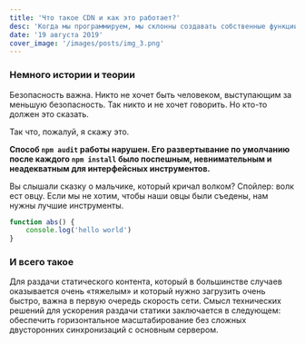 ```yaml
---
title: 'Что такое CDN и как это работает?'
desc: 'Когда мы программируем, мы склонны создавать собственные функции с нашим собственным циклом для манипулирования массивами.'
date: '19 августа 2019'
cover_image: '/images/posts/img_3.png'
---
```


### Немного истории и теории
Безопасность важна. Никто не хочет быть человеком, выступающим за меньшую безопасность. Так никто и не хочет говорить. Но кто-то должен это сказать.

Так что, пожалуй, я скажу это.

**Способ ``npm audit`` работы нарушен. Его развертывание по умолчанию после каждого ``npm install`` было поспешным, невнимательным и неадекватным для интерфейсных инструментов.**

Вы слышали сказку о мальчике, который кричал волком? Спойлер: волк ест овцу. Если мы не хотим, чтобы наши овцы были съедены, нам нужны лучшие инструменты.

```javascript
function abs() {
    console.log('hello world')
}
```

### И всего такое
Для раздачи статического контента, который в большинстве случаев оказывается очень «‎тяжелым»‎ и который нужно загрузить очень быстро, важна в первую очередь скорость сети. Смысл технических решений для ускорения раздачи статики заключается в следующем: обеспечить горизонтальное масштабирование без сложных двусторонних синхронизаций с основным сервером.